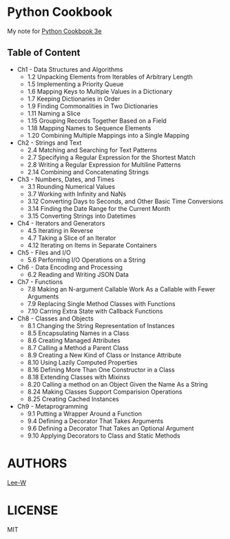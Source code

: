 # Python Cookbook
My note for [Python Cookbook 3e](http://shop.oreilly.com/product/0636920027072.do)

## Table of Content

- Ch1 - Data Structures and Algorithms
    - 1.2 Unpacking Elements from Iterables of Arbitrary Length
    - 1.5 Implementing a Priority Queue
    - 1.6 Mapping Keys to Multiple Values in a Dictionary
    - 1.7 Keeping Dictionaries in Order
    - 1.9 Finding Commonalities in Two Dictionaries
    - 1.11 Naming a Slice
    - 1.15 Grouping Records Together Based on a Field
    - 1.18 Mapping Names to Sequence Elements
    - 1.20 Combining Multiple Mappings into a Single Mapping
- Ch2 - Strings and Text
    - 2.4 Matching and Searching for Text Patterns
    - 2.7 Specifying a Regular Expression for the Shortest Match
    - 2.8 Writing a Regular Expression for Multiline Patterns
    - 2.14 Combining and Concatenating Strings
- Ch3 - Numbers, Dates, and Times
    - 3.1 Rounding Numerical Values
    - 3.7 Working with Infinity and NaNs
    - 3.12 Converting Days to Seconds, and Other Basic Time Conversions
    - 3.14 Finding the Date Range for the Current Month
    - 3.15 Converting Strings into Datetimes
- Ch4 - Iterators and Generators
    - 4.5 Iterating in Reverse
    - 4.7 Taking a Slice of an Iterator
    - 4.12 Iterating on Items in Separate Containers
- Ch5 - Files and I/O
    - 5.6 Performing I/O Operations on a String
- Ch6 - Data Encoding and Processing
    - 6.2 Reading and Writing JSON Data
- Ch7 - Functions
    - 7.8 Making an N-argument Callable Work As a Callable with Fewer Arguments
    - 7.9 Replacing Single Method Classes with Functions
    - 7.10 Carring Extra State with Callback Functions
- Ch8 - Classes and Objects
    - 8.1 Changing the String Representation of Instances
    - 8.5 Encapsulating Names in a Class
    - 8.6 Creating Managed Attributes
    - 8.7 Calling a Method a Parent Class
    - 8.9 Creating a New Kind of Class or Instance Attribute
    - 8.10 Using Lazily Computed Properties
    - 8.16 Defining More Than One Constructor in a Class
    - 8.18 Extending Classes with Mixinxs
    - 8.20 Calling a method on an Object Given the Name As a String
    - 8.24 Making Classes Support Comparision Operations
    - 8.25 Creating Cached Instances
- Ch9 - Metaprogramming
    - 9.1 Putting a Wrapper Around a Function
    - 9.4 Defining a Decorator That Takes Arguments
    - 9.6 Defining a Decorator That Takes an Optional Argument
    - 9.10 Applying Decorators to Class and Static Methods
    

# AUTHORS
[Lee-W](https://github.com/Lee-W/)

# LICENSE
MIT
